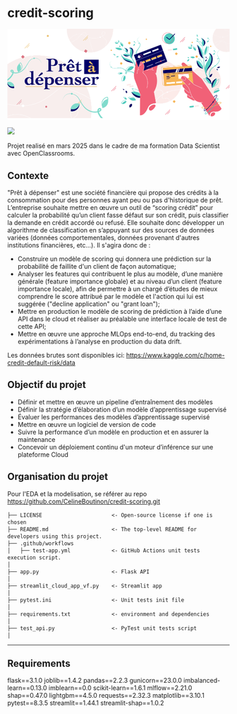 # credit-scoring

![](logo.png)

<a target="_blank" href="https://cookiecutter-data-science.drivendata.org/">
    <img src="https://img.shields.io/badge/CCDS-Project%20template-328F97?logo=cookiecutter" />
</a>

Projet realisé en mars 2025 dans le cadre de ma formation Data Scientist avec OpenClassrooms.

## Contexte
"Prêt à dépenser" est une société financière qui propose des crédits à la consommation pour
des personnes ayant peu ou pas d'historique de prêt. L’entreprise souhaite mettre en œuvre
un outil de “scoring crédit” pour calculer la probabilité qu’un client fasse défaut sur son crédit, 
puis classifier la demande en crédit accordé ou refusé. Elle souhaite donc développer un algorithme
de classification en s’appuyant sur des sources de données variées (données comportementales,
données provenant d'autres institutions financières, etc...). Il s'agira donc de :  

- Construire un modèle de scoring qui donnera une prédiction sur la probabilité de faillite d'un
 client de façon automatique;
- Analyser les features qui contribuent le plus au modèle, d’une manière générale (feature
 importance globale) et au niveau d’un client (feature importance locale), afin de permettre
 à un chargé d’études de mieux comprendre le score attribué par le modèle et l'action qui
 lui est suggérée ("decline application" ou "grant loan");
- Mettre en production le modèle de scoring de prédiction à l’aide d’une API dans le cloud et réaliser
au préalable une interface locale de test de cette API;
- Mettre en œuvre une approche MLOps end-to-end, du tracking des expérimentations
à l’analyse en production du data drift.

Les données brutes sont disponibles ici: https://www.kaggle.com/c/home-credit-default-risk/data

## Objectif du projet

- Définir et mettre en œuvre un pipeline d’entraînement des modèles  
- Définir la stratégie d’élaboration d’un modèle d’apprentissage supervisé  
- Évaluer les performances des modèles d’apprentissage supervisé  
- Mettre en œuvre un logiciel de version de code  
- Suivre la performance d’un modèle en production et en assurer la maintenance  
- Concevoir un déploiement continu d'un moteur d’inférence sur une plateforme Cloud  

## Organisation du projet

Pour l'EDA et la modelisation, se référer au repo https://github.com/CelineBoutinon/credit-scoring.git

```
├── LICENSE                      <- Open-source license if one is chosen
├── README.md                    <- The top-level README for developers using this project.
├── .github/workflows
│   ├── test-app.yml             <- GitHub Actions unit tests execution script.
│
├── app.py                       <- Flask API
│
├── streamlit_cloud_app_vf.py    <- Streamlit app
│
├── pytest.ini                   <- Unit tests init file
│
├── requirements.txt             <- environment and dependencies
│
├── test_api.py                  <- PyTest unit tests script
│

```

--------

## Requirements

flask==3.1.0
joblib==1.4.2
pandas==2.2.3
gunicorn==23.0.0
imbalanced-learn==0.13.0
imblearn==0.0
scikit-learn==1.6.1
mlflow==2.21.0
shap==0.47.0
lightgbm==4.5.0
requests==2.32.3
matplotlib==3.10.1
pytest==8.3.5
streamlit==1.44.1
streamlit-shap==1.0.2  
